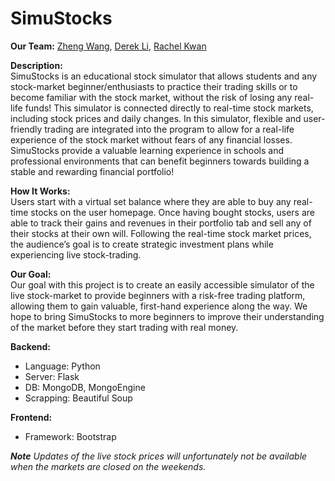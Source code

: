 # SimuStocks
**Our Team:** [Zheng Wang](https://github.com/ZhengWang26), [Derek Li](https://github.com/rejieli), [Rachel Kwan](https://github.com/rkwan05)  

**Description:**  
SimuStocks is an educational stock simulator that allows students and any stock-market beginner/enthusiasts to practice their trading skills or to become familiar with the stock market, without the risk of losing any real-life funds! This simulator is connected directly to real-time stock markets, including stock prices and daily changes. In this simulator, flexible and user-friendly trading are integrated into the program to allow for a real-life experience of the stock market without fears of any financial losses. SimuStocks provide a valuable learning experience in schools and professional environments that can benefit beginners towards building a stable and rewarding financial portfolio!


**How It Works:**  
Users start with a virtual set balance where they are able to buy any real-time stocks on the user homepage. Once having bought stocks, users are able to track their gains and revenues in their portfolio tab and sell any of their stocks at their own will. Following the real-time stock market prices, the audience’s goal is to create strategic investment plans while experiencing live stock-trading. 


**Our Goal:**  
Our goal with this project is to create an easily accessible simulator of the live stock-market to provide beginners with a risk-free trading platform, allowing them to gain valuable, first-hand experience along the way. We hope to bring SimuStocks to more beginners to improve their understanding of the market before they start trading with real money.


**Backend:**
- Language: Python  
- Server: Flask  
- DB: MongoDB, MongoEngine  
- Scrapping: Beautiful Soup  
 
**Frontend:**
- Framework: Bootstrap  



***Note*** *Updates of the live stock prices will unfortunately not be available when the markets are closed on the weekends.*






   
